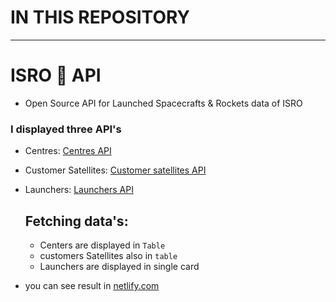 # IN THIS REPOSITORY
---
# ISRO 🚀 API

+ Open Source API for Launched Spacecrafts & Rockets data of ISRO

### I displayed three API's
+ Centres: [Centres API](https://isro.vercel.app/api/centres)
+ Customer Satellites: [Customer satellites API](https://isro.vercel.app/api/customer_satellites)
+ Launchers: [Launchers API](https://isro.vercel.app/api/launchers)
  
  ## Fetching data's:
  + Centers are displayed in `Table`
  + customers Satellites also in `table`
  + Launchers are displayed in single card
+ you can see result in [netlify.com]()